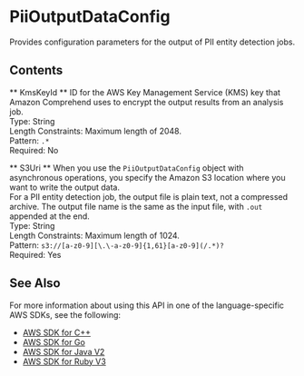 # PiiOutputDataConfig<a name="API_PiiOutputDataConfig"></a>

Provides configuration parameters for the output of PII entity detection jobs\.

## Contents<a name="API_PiiOutputDataConfig_Contents"></a>

 ** KmsKeyId **   <a name="comprehend-Type-PiiOutputDataConfig-KmsKeyId"></a>
ID for the AWS Key Management Service \(KMS\) key that Amazon Comprehend uses to encrypt the output results from an analysis job\.  
Type: String  
Length Constraints: Maximum length of 2048\.  
Pattern: `.*`   
Required: No

 ** S3Uri **   <a name="comprehend-Type-PiiOutputDataConfig-S3Uri"></a>
When you use the `PiiOutputDataConfig` object with asynchronous operations, you specify the Amazon S3 location where you want to write the output data\.   
 For a PII entity detection job, the output file is plain text, not a compressed archive\. The output file name is the same as the input file, with `.out` appended at the end\.   
Type: String  
Length Constraints: Maximum length of 1024\.  
Pattern: `s3://[a-z0-9][\.\-a-z0-9]{1,61}[a-z0-9](/.*)?`   
Required: Yes

## See Also<a name="API_PiiOutputDataConfig_SeeAlso"></a>

For more information about using this API in one of the language\-specific AWS SDKs, see the following:
+  [ AWS SDK for C\+\+](https://docs.aws.amazon.com/goto/SdkForCpp/comprehend-2017-11-27/PiiOutputDataConfig) 
+  [ AWS SDK for Go](https://docs.aws.amazon.com/goto/SdkForGoV1/comprehend-2017-11-27/PiiOutputDataConfig) 
+  [ AWS SDK for Java V2](https://docs.aws.amazon.com/goto/SdkForJavaV2/comprehend-2017-11-27/PiiOutputDataConfig) 
+  [ AWS SDK for Ruby V3](https://docs.aws.amazon.com/goto/SdkForRubyV3/comprehend-2017-11-27/PiiOutputDataConfig) 